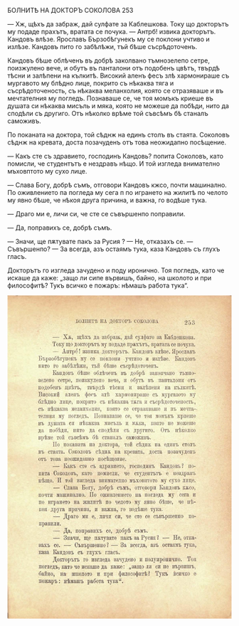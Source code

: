 ﻿БОЛНИТѢ НА ДОКТОРЪ СОКОЛОВА	253

— Хж, щѣхъ да забраж, дай сулфате за Каблешкова. Току що докторътъ му подаде прахътъ, вратата се почука. — Антрб! извика докторътъ. Кандовъ влѣзе. Ярославъ Бързобѣгунекъ му се поклони учтиво и излѣзе. Кандовъ пито го забѣлѣжи, тъй бѣше съсрѣдоточенъ.

Кандовъ бѣше облѣченъ въ добрѣ заколвано тъмнозелепо сетре, поизжулено вече, и обутъ въ панталони отъ подобенъ цвѣтъ, твърдѣ тѣсни и залѣпени на кълкитѣ. Високий аленъ фесъ злѣ хармонираше съ мургавото му блѣдно лице, покрито съ нѣкаква тяга и съсрѣдоточеность, съ нѣкаква меланхолия, която се отразяваше и въ мечтателния му погледъ. Познаваше се, че тоя момъкъ криеше въ душата си нѣкаква мисъль и мяка, която не можеше да побѣди, нито да сподѣли съ другиго. Отъ нѣколко врѣме той съвсѣмъ бѣ станалъ саможивъ.

По поканата на доктора, той сѣднж на единъ столъ въ стаята. Соколовъ сѣднж на кревата, доста позачуденъ отъ това неожидапно посѣщение.

— Какъ сте съ здравието, господинъ Кандовь? попита Соколовъ, като помисли, че студентътъ е нездравъ нѣщо. И той изгледа внимателно мъховптото му сухо лице.

— Слава Богу, добрѣ съмъ, отговори Кандовъ кжсо, почти машинално. По оживлението па погледа му сега п по игрането на жилитѣ по челото му явно бѣше, че нѣкоя друга причина, и важна, го водѣше тука.

— Драго ми е, личи си, че сте се съвършенпо поправили.

— Да, поправихъ се, добрѣ съмъ.

— Значи, ще пѫтувате пакъ за Русия ? — Не, отказахъ се. — Съвършенпо? — За всегда, азъ остаямъ тука, каза Кандовъ съ глухъ гласъ.

Докторътъ го изгледа зачудено и поду иронично. Тоя погледъ, като че искаше да каже: „защо ли сипе вървишъ, байно, на школото и при философитѣ? Тукъ всичко е пожаръ: нѣмашъ работа тука“.

![original](images/284.jpg)

